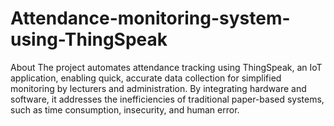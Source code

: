 # Attendance-monitoring-system-using-ThingSpeak
About The project automates attendance tracking using ThingSpeak, an IoT application, enabling quick, accurate data collection for simplified monitoring by lecturers and administration. By integrating hardware and software, it addresses the inefficiencies of traditional paper-based systems, such as time consumption, insecurity, and human error.
